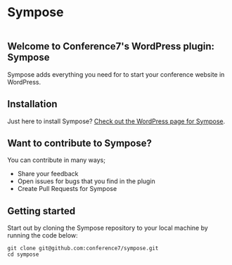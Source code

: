 # Sympose
[![<Conference7>](https://circleci.com/gh/conference7/sympose.svg?style=shield)]([<LINK>](https://circleci.com/gh/conference7/sympose))

## Welcome to Conference7's WordPress plugin: Sympose
Sympose adds everything you need for to start your conference website in WordPress.

## Installation
Just here to install Sympose? [Check out the WordPress page for Sympose](https://wordpress.org/plugins/sympose/).

## Want to contribute to Sympose?
You can contribute in many ways;
- Share your feedback
- Open issues for bugs that you find in the plugin
- Create Pull Requests for Sympose

## Getting started
Start out by cloning the Sympose repository to your local machine by running the code below:
```
git clone git@github.com:conference7/sympose.git
cd sympose
```